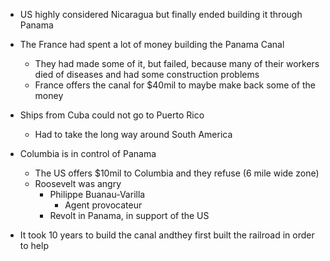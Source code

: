 - US highly considered Nicaragua but finally ended building it through Panama
- The France had spent a lot of money building the Panama Canal
    - They had made some of it, but failed, because many of their workers died of diseases and had some construction problems
    - France offers the canal for $40mil to maybe make back some of the money
- Ships from Cuba could not go to Puerto Rico
    - Had to take the long way around South America
- Columbia is in control of Panama
    - The US offers $10mil to Columbia and they refuse (6 mile wide zone)
    - Roosevelt was angry
        - Philippe Buanau-Varilla
            - Agent provocateur
        - Revolt in Panama, in support of the US

- It took 10 years to build the canal andthey first built the railroad in order to help